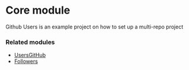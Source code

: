 
# Core module

Github Users is an example project on how to set up a multi-repo project

### Related modules

- [UsersGitHub](https://github.com/AMarturelo/app-usersgithub-android)
- [Followers](https://github.com/AMarturelo/usersgithub-android-followers)
